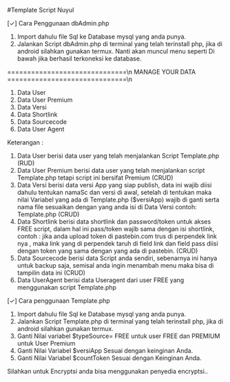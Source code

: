 #Template Script Nuyul 


[✓] Cara Penggunaan dbAdmin.php
1. Import dahulu file Sql ke Database mysql yang anda punya.
2. Jalankan Script dbAdmin.php di terminal yang telah terinstall php, jika di android silahkan gunakan termux.
Nanti akan muncul menu seperti Di bawah jika berhasil terkoneksi ke database.

 ==============================\n
               MANAGE YOUR DATA
 ==============================\n
1. Data User
2. Data User Premium
3. Data Versi
4. Data Shortlink
5. Data Sourcecode
6. Data User Agent

Keterangan : 
1. Data User berisi data user yang telah menjalankan Script Template.php (RUD)
2. Data User Premium berisi data user yang telah menjalankan script Template.php tetapi script ini bersifat Premium (CRUD)
3. Data Versi berisi data versi App yang siap publish, data ini wajib diisi dahulu tentukan namaSc dan versi di awal, setelah di tentukan maka nilai Variabel yang ada di Template.php ($versiApp) wajib di ganti serta nama file sesuaikan dengan yang anda isi di Data Versi contoh: Template.php  (CRUD)
4. Data Shortlink berisi data shortlink dan password/token untuk akses FREE script, dalam hal ini pass/token wajib sama dengan isi shortlink, contoh : jika anda upload token di pastebin.com trus di perpendek link nya , maka link yang di perpendek taruh di field link dan field pass diisi dengan token yang sama dengan yang ada di pastebin.  (CRUD)
5. Data Sourcecode berisi data Script anda sendiri, sebenarnya ini hanya untuk backup saja, semisal anda ingin menambah menu maka bisa di tampilin data ini (CRUD)
6. Data UserAgent berisi data Useragent dari user FREE yang menggunakan script Template.php



[✓] Cara penggunaan Template.php
1. Import dahulu file Sql ke Database mysql yang anda punya.
2. Jalankan Script Template.php di terminal yang telah terinstall php, jika di android silahkan gunakan termux.
3. Ganti Nilai variabel $typeSource= FREE untuk user FREE dan PREMIUM untuk User Premium 
4. Ganti Nilai Variabel $versiApp Sesuai dengan keinginan Anda.
5. Ganti Nilai Variabel $countToken Sesuai dengan Keinginan Anda.

Silahkan untuk Encryptsi anda bisa menggunakan penyedia encryptsi..

